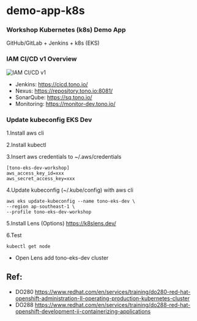 # demo-app-k8s

### Workshop Kubernetes (k8s) Demo App
GitHub/GitLab + Jenkins + k8s (EKS)

### IAM CI/CD v1 Overview
![IAM CI/CD v1](images/iam_v1.png)

- Jenkins: https://cicd.tono.io/
- Nexus: https://repository.tono.io:8081/
- SonarQube: https://sq.tono.io/
- Monitoring: https://monitor-dev.tono.io/

### Update kubeconfig EKS Dev
1.Install aws cli

2.Install kubectl

3.Insert aws credentials to ~/.aws/credentials
```
[tono-eks-dev-workshop]
aws_access_key_id=xxx
aws_secret_access_key=xxx
```

4.Update kubeconfig (~/.kube/config) with aws cli
```
aws eks update-kubeconfig --name tono-eks-dev \
--region ap-southeast-1 \
--profile tono-eks-dev-workshop
```

5.Install Lens (Options)
https://k8slens.dev/

6.Test 
```
kubectl get node
```
- Open Lens add tono-eks-dev cluster

## Ref:
- DO280
https://www.redhat.com/en/services/training/do280-red-hat-openshift-administration-II-operating-production-kubernetes-cluster
- DO288
https://www.redhat.com/en/services/training/do288-red-hat-openshift-development-ii-containerizing-applications
